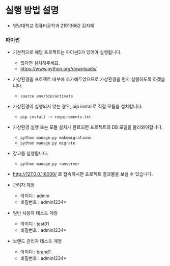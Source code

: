 # 실행 방법 설명

* 영남대학교 컴퓨터공학과 21913662 김지혜

### 파이썬
* 기본적으로 해당 프로젝트는 파이썬3가 있어야 실행됩니다. 
  * 없다면 설치해주세요.
  * https://www.python.org/downloads/
  
* 가상환경을 프로젝트 내부에 추가해두었으므로 가상환경을 먼저 실행하도록 하겠습니다.
  * ```source env/bin/activate```

* 가상환경이 실행되지 않는 경우, pip install로 직접 모듈을 설치합니다.
  * ```pip install -r requirements.txt```

* 가상환경 실행 또는 모듈 설치가 완료되면 프로젝트의 DB 모델을 불러와야합니다.
  * ```python manage.py makemigrations```
  * ```python manage.py migrate```

* 장고를 실행합니다.
  * ```python manage.py runserver```

* http://127.0.0.1:8000/ 로 접속하시면 프로젝트 결과물을 보실 수 있습니다.

* 관리자 계정 
  * 아이디 : admin
  * 비밀번호 : admin1234*
* 일반 사용자 테스트 계정
  * 아이디 : test01
  * 비밀번호 : admin1234*
* 브랜드 관리자 테스트 계정
  * 아이디 : brand1
  * 비밀번호 : admin1234*